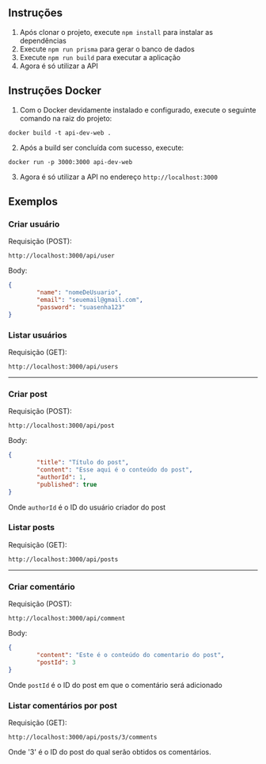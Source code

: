 ## Instruções
 1. Após clonar o projeto, execute ```npm install``` para instalar as dependências
 2. Execute ```npm run prisma``` para gerar o banco de dados
 3. Execute ```npm run build``` para executar a aplicação
 4. Agora é só utilizar a API

## Instruções Docker
 1. Com o Docker devidamente instalado e configurado, execute o seguinte comando na raiz do projeto:

 ```
 docker build -t api-dev-web .
 ```

 2. Após a build ser concluída com sucesso, execute:

 ```
 docker run -p 3000:3000 api-dev-web
 ```

 3. Agora é só utilizar a API no endereço `http://localhost:3000`

## Exemplos
### Criar usuário
Requisição (POST):
```
http://localhost:3000/api/user
```

Body:
```json
{
        "name": "nomeDeUsuario",
        "email": "seuemail@gmail.com",
        "password": "suasenha123"
}
```

### Listar usuários
Requisição (GET):
```
http://localhost:3000/api/users
```
  
---

### Criar post
Requisição (POST):
```
http://localhost:3000/api/post
```

Body:
```json
{
        "title": "Título do post",
        "content": "Esse aqui é o conteúdo do post",
        "authorId": 1,
        "published": true
}
```
Onde `authorId` é o ID do usuário criador do post
### Listar posts
Requisição (GET):
```
http://localhost:3000/api/posts
```

---

### Criar comentário
Requisição (POST):
```
http://localhost:3000/api/comment
```

Body:
```json
{
        "content": "Este é o conteúdo do comentario do post",
        "postId": 3
}
```
Onde `postId` é o ID do post em que o comentário será adicionado

### Listar comentários por post
Requisição (GET):
```
http://localhost:3000/api/posts/3/comments
```

Onde '3' é o ID do post do qual serão obtidos os comentários.